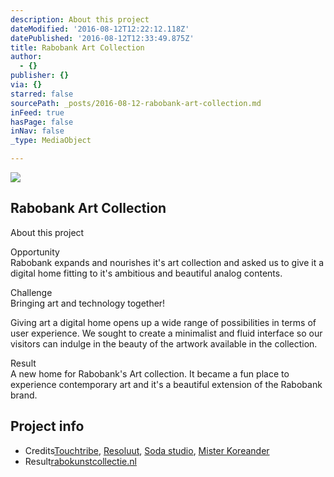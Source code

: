 ```yaml
---
description: About this project
dateModified: '2016-08-12T12:22:12.118Z'
datePublished: '2016-08-12T12:33:49.875Z'
title: Rabobank Art Collection
author:
  - {}
publisher: {}
via: {}
starred: false
sourcePath: _posts/2016-08-12-rabobank-art-collection.md
inFeed: true
hasPage: false
inNav: false
_type: MediaObject

---
```

![](https://imgflo.herokuapp.com/graph/vahj1ThiexotieMo/7b3a01c22d7de78af13849a9cafedfaa/croprotate.jpg?cropheight=498&cropwidth=987&degrees=0&input=https%3A%2F%2Fthe-grid-user-content.s3-us-west-2.amazonaws.com%2F54602dd1-23a6-4c4d-9051-f4b07be19659.jpg&x=21&y=57)

## Rabobank Art Collection

About this project

Opportunity  
Rabobank expands and nourishes it's art collection and asked us to give it a digital home fitting to it's ambitious and beautiful analog contents.

Challenge  
Bringing art and technology together!

Giving art a digital home opens up a wide range of possibilities in terms of user experience. We sought to create a minimalist and fluid interface so our visitors can indulge in the beauty of the artwork available in the collection.

Result  
A new home for Rabobank's Art collection. It became a fun place to experience contemporary art and it's a beautiful extension of the Rabobank brand.

## Project info

* Credits[Touchtribe][0], [Resoluut][1], [Soda studio][2], [Mister Koreander][3]
* Result[rabokunstcollectie.nl][4]

[0]: http://www.touchtribe.nl/
[1]: http://www.resoluut.com/
[2]: http://www.sodastudio.nl/
[3]: http://www.mrkoreander.nl/
[4]: http://www.rabokunstcollectie.nl/